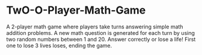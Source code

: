 # TwO-O-Player-Math-Game

A 2-player math game where players take turns answering simple math addition problems.  A new math question is generated for each turn by using two random numbers between 1 and 20. Answer correctly or lose a life! First one to lose 3 lives loses, ending the game.